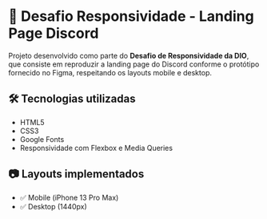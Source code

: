 # 📱 Desafio Responsividade - Landing Page Discord

Projeto desenvolvido como parte do **Desafio de Responsividade da DIO**, que consiste em reproduzir a landing page do Discord conforme o protótipo fornecido no Figma, respeitando os layouts mobile e desktop.

## 🛠️ Tecnologias utilizadas

- HTML5
- CSS3
- Google Fonts
- Responsividade com Flexbox e Media Queries

## 📷 Layouts implementados

- ✅ Mobile (iPhone 13 Pro Max)
- ✅ Desktop (1440px)
